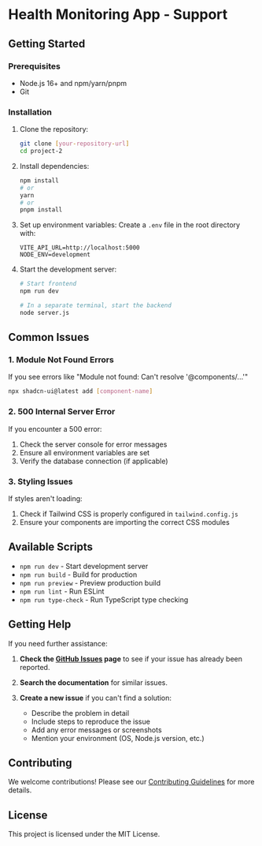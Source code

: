 # Health Monitoring App - Support

## Getting Started

### Prerequisites
- Node.js 16+ and npm/yarn/pnpm
- Git

### Installation

1. Clone the repository:
   ```bash
   git clone [your-repository-url]
   cd project-2
   ```

2. Install dependencies:
   ```bash
   npm install
   # or
   yarn
   # or
   pnpm install
   ```

3. Set up environment variables:
   Create a `.env` file in the root directory with:
   ```
   VITE_API_URL=http://localhost:5000
   NODE_ENV=development
   ```

4. Start the development server:
   ```bash
   # Start frontend
   npm run dev
   
   # In a separate terminal, start the backend
   node server.js
   ```

## Common Issues

### 1. Module Not Found Errors
If you see errors like "Module not found: Can't resolve '@components/...'"
```bash
npx shadcn-ui@latest add [component-name]
```

### 2. 500 Internal Server Error
If you encounter a 500 error:
1. Check the server console for error messages
2. Ensure all environment variables are set
3. Verify the database connection (if applicable)

### 3. Styling Issues
If styles aren't loading:
1. Check if Tailwind CSS is properly configured in `tailwind.config.js`
2. Ensure your components are importing the correct CSS modules

## Available Scripts

- `npm run dev` - Start development server
- `npm run build` - Build for production
- `npm run preview` - Preview production build
- `npm run lint` - Run ESLint
- `npm run type-check` - Run TypeScript type checking

## Getting Help

If you need further assistance:

1. **Check the [GitHub Issues](https://github.com/yourusername/project-2/issues) page** to see if your issue has already been reported.

2. **Search the documentation** for similar issues.

3. **Create a new issue** if you can't find a solution:
   - Describe the problem in detail
   - Include steps to reproduce the issue
   - Add any error messages or screenshots
   - Mention your environment (OS, Node.js version, etc.)

## Contributing

We welcome contributions! Please see our [Contributing Guidelines](CONTRIBUTING.md) for more details.

## License

This project is licensed under the MIT License.
